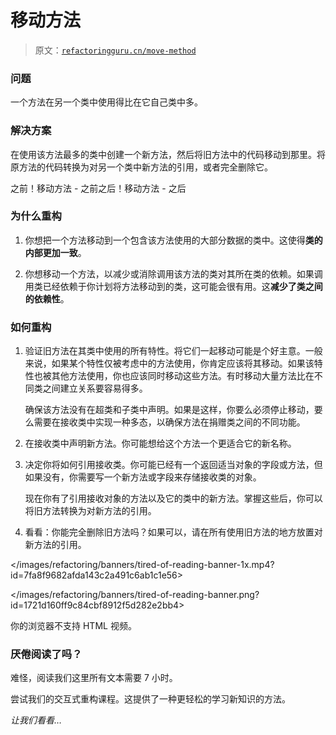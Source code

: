 # 移动方法

> 原文：[`refactoringguru.cn/move-method`](https://refactoringguru.cn/move-method)

### 问题

一个方法在另一个类中使用得比在它自己类中多。

### 解决方案

在使用该方法最多的类中创建一个新方法，然后将旧方法中的代码移动到那里。将原方法的代码转换为对另一个类中新方法的引用，或者完全删除它。

之前！移动方法 - 之前之后！移动方法 - 之后

### 为什么重构

1.  你想把一个方法移动到一个包含该方法使用的大部分数据的类中。这使得**类的内部更加一致**。

1.  你想移动一个方法，以减少或消除调用该方法的类对其所在类的依赖。如果调用类已经依赖于你计划将方法移动到的类，这可能会很有用。这**减少了类之间的依赖性**。

### 如何重构

1.  验证旧方法在其类中使用的所有特性。将它们一起移动可能是个好主意。一般来说，如果某个特性仅被考虑中的方法使用，你肯定应该将其移动。如果该特性也被其他方法使用，你也应该同时移动这些方法。有时移动大量方法比在不同类之间建立关系要容易得多。

    确保该方法没有在超类和子类中声明。如果是这样，你要么必须停止移动，要么需要在接收类中实现一种多态，以确保方法在捐赠类之间的不同功能。

1.  在接收类中声明新方法。你可能想给这个方法一个更适合它的新名称。

1.  决定你将如何引用接收类。你可能已经有一个返回适当对象的字段或方法，但如果没有，你需要写一个新方法或字段来存储接收类的对象。

    现在你有了引用接收对象的方法以及它的类中的新方法。掌握这些后，你可以将旧方法转换为对新方法的引用。

1.  看看：你能完全删除旧方法吗？如果可以，请在所有使用旧方法的地方放置对新方法的引用。

</images/refactoring/banners/tired-of-reading-banner-1x.mp4?id=7fa8f9682afda143c2a491c6ab1c1e56>

</images/refactoring/banners/tired-of-reading-banner.png?id=1721d160ff9c84cbf8912f5d282e2bb4>

你的浏览器不支持 HTML 视频。

### 厌倦阅读了吗？

难怪，阅读我们这里所有文本需要 7 小时。

尝试我们的交互式重构课程。这提供了一种更轻松的学习新知识的方法。

*让我们看看…*
